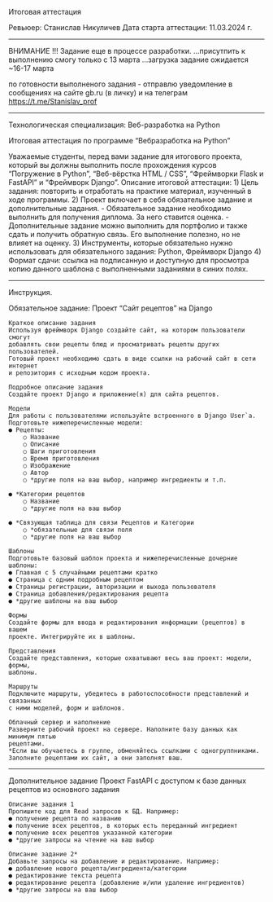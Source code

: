 Итоговая аттестация

Ревьюер: Станислав Никуличев
Дата старта аттестации: 11.03.2024 г.

------------------------------------------------------------------------------
ВНИМАНИЕ !!!
Задание еще в процессе разработки.
...присутпить к выполнению смогу только с 13 марта
...загрузка задание ожидается ~16-17 марта

по готовности выполненого задания - отправлю уведомление в сообщениях на сайте gb.ru
(в личку) и на телеграм https://t.me/Stanislav_prof

------------------------------------------------------------------------------
Технологическая специализация:
Веб-разработка на Python

Итоговая аттестация по программе
“Вебразработка на Python”

Уважаемые студенты, перед вами задание для итогового проекта, который вы
должны выполнить после прохождения курсов “Погружение в Python”,
“Веб-вёрстка HTML / CSS”, “Фреймворки Flask и FastAPI” и “Фреймворк Django”.
    Описание итоговой аттестации:
    1) Цель задания: повторить и отработать на практике материал, изученный в ходе
    программы.
    2) Проект включает в себя обязательное задание и дополнительные задания.
    - Обязательное задание необходимо выполнить для получения диплома.
    За него ставится оценка.
    - Дополнительные задание можно выполнить для портфолио и также
    сдать и получить обратную связь. Его выполнение полезно, но не
    влияет на оценку.
    3) Инструменты, которые обязательно нужно использовать для обязательного
    задания: Python, Фреймворк Django
    4) Формат сдачи: ссылка на подписанную и доступную для просмотра копию
    данного шаблона с выполненными заданиями в синих полях.
    
---------------------------------------------------------------------------------    
Инструкция.

Обязательное задание: Проект “Сайт рецептов” на Django

    Краткое описание задания
    Используя фреймворк Django создайте сайт, на котором пользователи смогут
    добавлять свои рецепты блюд и просматривать рецепты других пользователей.
    Готовый проект необходимо сдать в виде ссылки на рабочий сайт в сети интернет
    и репозитория с исходным кодом проекта.

    Подробное описание задания
    Создайте проект Django и приложение(я) для сайта рецептов.

    Модели
    Для работы с пользователями используйте встроенного в Django User`a.
    Подготовьте нижеперечисленные модели:
    ● Рецепты:
        ○ Название
        ○ Описание
        ○ Шаги приготовления
        ○ Время приготовления
        ○ Изображение
        ○ Автор
        ○ *другие поля на ваш выбор, например ингредиенты и т.п.
    
    ● *Категории рецептов
        ○ Название
        ○ *другие поля на ваш выбор

    ● *Связующая таблица для связи Рецептов и Категории
        ○ *обязательные для связи поля
        ○ *другие поля на ваш выбор

    Шаблоны
    Подготовьте базовый шаблон проекта и нижеперечисленные дочерние шаблоны:
    ● Главная с 5 случайными рецептами кратко
    ● Страница с одним подробным рецептом
    ● Страницы регистрации, авторизации и выхода пользователя
    ● Страница добавления/редактирования рецепта
    ● *другие шаблоны на ваш выбор

    Формы
    Создайте формы для ввода и редактирования информации (рецептов) в вашем
    проекте. Интегрируйте их в шаблоны.

    Представления
    Создайте представления, которые охватывают весь ваш проект: модели, формы,
    шаблоны.

    Маршруты
    Подключите маршруты, убедитесь в работоспособности представлений и связанных
    с ними моделей, форм и шаблонов.

    Облачный сервер и наполнение
    Разверните рабочий проект на сервере. Наполните базу данных как минимум пятью
    рецептами.
    *Если вы обучаетесь в группе, обменяйтесь ссылками с одногруппниками.
    Заполните рецептами их сайт, а они заполнят ваш.


-------------------------
Дополнительное задание
    Проект FastAPI с доступом к базе данных рецептов из основного задания

    Описание задания 1
    Пропишите код для Read запросов к БД. Например:
    ● получение рецепта по названию
    ● получение всех рецептов, в которых есть переданный ингредиент
    ● получение всех рецептов указанной категории
    ● *другие запросы на чтение на ваш выбор

    Описание задание 2*
    Добавьте запросы на добавление и редактирование. Например:
    ● добавление нового рецепта/ингредиента/категории
    ● редактирование текста рецепта
    ● редактирование рецепта (добавление и/или удаление ингредиентов)
    ● *другие запросы на ваш выбор